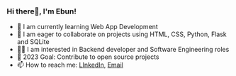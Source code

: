 ### Hi there👋, I'm Ebun!
- 🌱 I am currently learning Web App Development
- 🤝 I am eager to collaborate on projects using HTML, CSS, Python, Flask and SQLite
- 👩‍💻 I am interested in Backend developer and Software Engineering roles
- 🚀 2023 Goal: Contribute to open source projects
- 📫 How to reach me: [LInkedIn](https://www.linkedin.com/in/ebunoluwa-amoo/), [Email](ebunoluwaamoo@gmail.com)